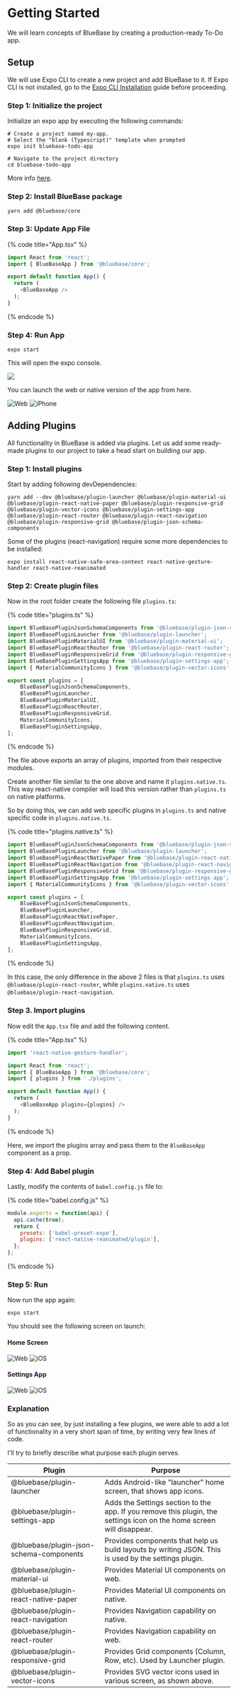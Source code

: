 # Getting Started

We will learn concepts of BlueBase by creating a production-ready To-Do app.

## Setup

We will use Expo CLI to create a new project and add BlueBase to it. If Expo CLI is not installed, go to the [Expo CLI Installation](https://docs.expo.dev/get-started/installation/) guide before proceeding.

### Step 1: Initialize the project

Initialize an expo app by executing the following commands:

```shell
# Create a project named my-app.
# Select the "blank (Typescript)" template when prompted
expo init bluebase-todo-app

# Navigate to the project directory
cd bluebase-todo-app
```

More info [here](https://docs.expo.dev/get-started/create-a-new-app/).

### Step 2: Install BlueBase package

```shell
yarn add @bluebase/core
```

### Step 3: Update App File

{% code title="App.tsx" %}
```typescript
import React from 'react';
import { BlueBaseApp } from '@bluebase/core';

export default function App() {
  return (
    <BlueBaseApp />
  );
}
```
{% endcode %}

### Step 4: Run App

```shell
expo start
```

This will open the expo console.&#x20;

![](<../.gitbook/assets/Screenshot 2022-04-22 at 12.51.00 AM.png>)

You can launch the web or native version of the app from here.

![Web](<../.gitbook/assets/Screenshot 2022-04-22 at 12.51.33 AM.png>) ![iPhone](<../.gitbook/assets/Screenshot 2022-04-22 at 12.58.53 AM.png>)

## Adding Plugins

All functionality in BlueBase is added via plugins. Let us add some ready-made plugins to our project to take a head start on building our app.

### Step 1: Install plugins

Start by adding following devDependencies:

```shell
yarn add --dev @bluebase/plugin-launcher @bluebase/plugin-material-ui @bluebase/plugin-react-native-paper @bluebase/plugin-responsive-grid @bluebase/plugin-vector-icons @bluebase/plugin-settings-app @bluebase/plugin-react-router @bluebase/plugin-react-navigation @bluebase/plugin-responsive-grid @bluebase/plugin-json-schema-components
```

Some of the plugins (react-navigation) require some more dependencies to be installed:

```shell
expo install react-native-safe-area-context react-native-gesture-handler react-native-reanimated
```

### Step 2: Create plugin files

Now in the root folder create the following file `plugins.ts`:

{% code title="plugins.ts" %}
```typescript
import BlueBasePluginJsonSchemaComponents from '@bluebase/plugin-json-schema-components';
import BlueBasePluginLauncher from '@bluebase/plugin-launcher';
import BlueBasePluginMaterialUI from '@bluebase/plugin-material-ui';
import BlueBasePluginReactRouter from '@bluebase/plugin-react-router';
import BlueBasePluginResponsiveGrid from '@bluebase/plugin-responsive-grid';
import BlueBasePluginSettingsApp from '@bluebase/plugin-settings-app';
import { MaterialCommunityIcons } from '@bluebase/plugin-vector-icons';

export const plugins = [
	BlueBasePluginJsonSchemaComponents,
	BlueBasePluginLauncher,
	BlueBasePluginMaterialUI,
	BlueBasePluginReactRouter,
	BlueBasePluginResponsiveGrid,
	MaterialCommunityIcons,
	BlueBasePluginSettingsApp,
];
```
{% endcode %}

The file above exports an array of plugins, imported from their respective modules.

Create another file similar to the one above and name it `plugins.native.ts`. This way react-native compiler will load this version rather than `plugins.ts` on native platforms.&#x20;

So by doing this, we can add web specific plugins in `plugins.ts` and native specific code in `plugins.native.ts`.

{% code title="plugins.native.ts" %}
```typescript
import BlueBasePluginJsonSchemaComponents from '@bluebase/plugin-json-schema-components';
import BlueBasePluginLauncher from '@bluebase/plugin-launcher';
import BlueBasePluginReactNativePaper from '@bluebase/plugin-react-native-paper';
import BlueBasePluginReactNavigation from '@bluebase/plugin-react-navigation';
import BlueBasePluginResponsiveGrid from '@bluebase/plugin-responsive-grid';
import BlueBasePluginSettingsApp from '@bluebase/plugin-settings-app';
import { MaterialCommunityIcons } from '@bluebase/plugin-vector-icons';

export const plugins = [
	BlueBasePluginJsonSchemaComponents,
	BlueBasePluginLauncher,
	BlueBasePluginReactNativePaper,
	BlueBasePluginReactNavigation,
	BlueBasePluginResponsiveGrid,
	MaterialCommunityIcons,
	BlueBasePluginSettingsApp,
];
```
{% endcode %}

In this case, the only difference in the above 2 files is that `plugins.ts` uses `@bluebase/plugin-react-router`, while `plugins.native.ts` uses `@bluebase/plugin-react-navigation`.

### Step 3. Import plugins

Now edit the `App.tsx` file and add the following content.

{% code title="App.tsx" %}
```typescript
import 'react-native-gesture-handler';

import React from 'react';
import { BlueBaseApp } from '@bluebase/core';
import { plugins } from './plugins';

export default function App() {
  return (
    <BlueBaseApp plugins={plugins} />
  );
}
```
{% endcode %}

Here, we import the plugins array and pass them to the `BlueBaseApp` component as a prop.

### Step 4: Add Babel plugin

Lastly, modify the contents of `babel.config.js` file to:

{% code title="babel.config.js" %}
```javascript
module.exports = function(api) {
  api.cache(true);
  return {
    presets: ['babel-preset-expo'],
    plugins: ['react-native-reanimated/plugin'],
  };
};
```
{% endcode %}

### Step 5: Run

Now run the app again:

```
expo start
```

You should see the following screen on launch:

#### Home Screen

![Web](<../.gitbook/assets/Screenshot 2022-04-22 at 1.24.56 AM.png>) ![iOS](<../.gitbook/assets/Screenshot 2022-04-22 at 1.36.51 AM.png>)

#### Settings App

![Web](<../.gitbook/assets/Screenshot 2022-04-22 at 1.36.59 AM.png>) ![iOS](<../.gitbook/assets/Screenshot 2022-04-22 at 1.37.11 AM.png>)

### Explanation

So as you can see, by just installing a few plugins, we were able to add a lot of functionality in a very short span of time, by writing very few lines of code.

I'll try to briefly describe what purpose each plugin serves.

| Plugin                                  | Purpose                                                                                                               |
| --------------------------------------- | --------------------------------------------------------------------------------------------------------------------- |
| @bluebase/plugin-launcher               | Adds Android-like "launcher" home screen, that shows app icons.                                                       |
| @bluebase/plugin-settings-app           | Adds the Settings section to the app. If you remove this plugin, the settings icon on the home screen will disappear. |
| @bluebase/plugin-json-schema-components | Provides components that help us build layouts by writing JSON. This is used by the settings plugin.                  |
| @bluebase/plugin-material-ui            | Provides Material UI components on web.                                                                               |
| @bluebase/plugin-react-native-paper     | Provides Material UI components on native.                                                                            |
| @bluebase/plugin-react-navigation       | Provides Navigation capability on native.                                                                             |
| @bluebase/plugin-react-router           | Provides Navigation capability on web.                                                                                |
| @bluebase/plugin-responsive-grid        | Provides Grid components (Column, Row, etc). Used by Launcher plugin.                                                 |
| @bluebase/plugin-vector-icons           | Provides SVG vector icons used in various screen, as shown above.                                                     |
